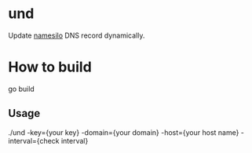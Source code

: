 # und

Update [namesilo](https://www.namesilo.com/) DNS record dynamically.

# How to build

go build

## Usage

./und -key={your key} -domain={your domain} -host={your host name} -interval={check interval}
